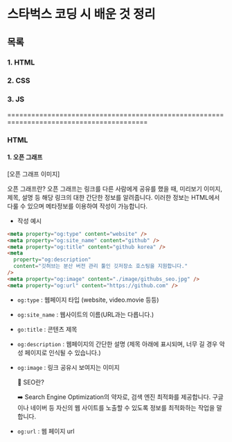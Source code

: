 # 스타벅스 코딩 시 배운 것 정리

## 목록

### 1. HTML

### 2. CSS

### 3. JS

=========================================================================================

### HTML

#### 1. 오픈 그래프

[오픈 그래프 이미지]

오픈 그래프란?
오픈 그래프는 링크를 다른 사람에게 공유를 했을 때, 미리보기 이미지, 제목, 설명 등 해당 링크의 대한 간단한 정보를 알려줍니다.
이러한 정보는 HTML에서 다룰 수 있으며 메타정보를 이용하여 작성이 가능합니다.

- 작성 예시

```html
<meta property="og:type" content="website" />
<meta property="og:site_name" content="github" />
<meta property="og:title" content="github korea" />
<meta
  property="og:description"
  content="깃허브는 분산 버전 관리 툴인 깃저장소 호스팅을 지원합니다."
/>
<meta property="og:image" content="./image/githubs_seo.jpg" />
<meta property="og:url" content="https://github.com" />
```

- `og:type` : 웹페이지 타입 (website, video.movie 등등)
- `og:site_name` : 웹사이트의 이름(URL과는 다릅니다.)
- `go:title` : 콘텐츠 제목
- `og:description` : 웹페이지의 간단한 설명 (제목 아래에 표시되며, 너무 길 경우 악성 페이지로 인식될 수 있습니다.)
- `og:image` : 링크 공유시 보여지는 이미지

  📘 SEO란?

    ➡️ Search Engine Optimization의 약자로, 검색 엔진 최적화를 제공합니다. 구글이나 네이버 등 자신의 웹 사이트를 노출할 수 있도록 정보를 최적화하는 작업을 말합니다.

- `og:url` : 웹 페이지 url
